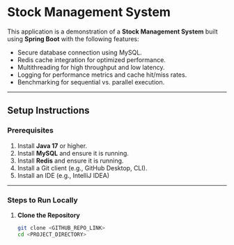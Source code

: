 # Stock Management System

This application is a demonstration of a **Stock Management System** built using **Spring Boot** with the following features:
- Secure database connection using MySQL.
- Redis cache integration for optimized performance.
- Multithreading for high throughput and low latency.
- Logging for performance metrics and cache hit/miss rates.
- Benchmarking for sequential vs. parallel execution.

---

## **Setup Instructions**

### **Prerequisites**
1. Install **Java 17** or higher.
2. Install **MySQL** and ensure it is running.
3. Install **Redis** and ensure it is running.
4. Install a Git client (e.g., GitHub Desktop, CLI).
5. Install an IDE (e.g., IntelliJ IDEA)

---

### **Steps to Run Locally**

1. **Clone the Repository**
   ```bash
   git clone <GITHUB_REPO_LINK>
   cd <PROJECT_DIRECTORY>
